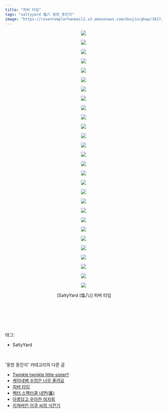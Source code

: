 ```yaml
---
title: "피버 타임"
tags: "saltyyard 塩八 동방_동인지"
image: "https://rosentemplerhanmail2.s3.amazonaws.com/doujin/ghap/3617/001.jpg"
---
```

<div class="article">
<p style="text-align: center; clear: none; float: none;"><img src="{{ site.imgserver12 }}/ghap/3617/001.jpg"/></p>
<p style="text-align: center; clear: none; float: none;"><img src="{{ site.imgserver12 }}/ghap/3617/002.jpg"/></p>
<p style="text-align: center; clear: none; float: none;"><img src="{{ site.imgserver12 }}/ghap/3617/003.jpg"/></p>
<p style="text-align: center; clear: none; float: none;"><img src="{{ site.imgserver12 }}/ghap/3617/004.jpg"/></p>
<p style="text-align: center; clear: none; float: none;"><img src="{{ site.imgserver12 }}/ghap/3617/005.jpg"/></p>
<p style="text-align: center; clear: none; float: none;"><img src="{{ site.imgserver12 }}/ghap/3617/006.jpg"/></p>
<p style="text-align: center; clear: none; float: none;"><img src="{{ site.imgserver12 }}/ghap/3617/007.jpg"/></p>
<p style="text-align: center; clear: none; float: none;"><img src="{{ site.imgserver12 }}/ghap/3617/008.jpg"/></p>
<p style="text-align: center; clear: none; float: none;"><img src="{{ site.imgserver12 }}/ghap/3617/009.jpg"/></p>
<p style="text-align: center; clear: none; float: none;"><img src="{{ site.imgserver12 }}/ghap/3617/010.jpg"/></p>
<p style="text-align: center; clear: none; float: none;"><img src="{{ site.imgserver12 }}/ghap/3617/011.jpg"/></p>
<p style="text-align: center; clear: none; float: none;"><img src="{{ site.imgserver12 }}/ghap/3617/012.jpg"/></p>
<p style="text-align: center; clear: none; float: none;"><img src="{{ site.imgserver12 }}/ghap/3617/013.jpg"/></p>
<p style="text-align: center; clear: none; float: none;"><img src="{{ site.imgserver12 }}/ghap/3617/014.jpg"/></p>
<p style="text-align: center; clear: none; float: none;"><img src="{{ site.imgserver12 }}/ghap/3617/015.jpg"/></p>
<p style="text-align: center; clear: none; float: none;"><img src="{{ site.imgserver12 }}/ghap/3617/016.jpg"/></p>
<p style="text-align: center; clear: none; float: none;"><img src="{{ site.imgserver12 }}/ghap/3617/017.jpg"/></p>
<p style="text-align: center; clear: none; float: none;"><img src="{{ site.imgserver12 }}/ghap/3617/018.jpg"/></p>
<p style="text-align: center; clear: none; float: none;"><img src="{{ site.imgserver12 }}/ghap/3617/019.jpg"/></p>
<p style="text-align: center; clear: none; float: none;"><img src="{{ site.imgserver12 }}/ghap/3617/020.jpg"/></p>
<p style="text-align: center; clear: none; float: none;"><img src="{{ site.imgserver12 }}/ghap/3617/021.jpg"/></p>
<p style="text-align: center; clear: none; float: none;"><img src="{{ site.imgserver12 }}/ghap/3617/022.jpg"/></p>
<p style="text-align: center; clear: none; float: none;"><img src="{{ site.imgserver12 }}/ghap/3617/023.jpg"/></p>
<p style="text-align: center; clear: none; float: none;"><img src="{{ site.imgserver12 }}/ghap/3617/024.jpg"/></p>
<p style="text-align: center; clear: none; float: none;"><img src="{{ site.imgserver12 }}/ghap/3617/025.jpg"/></p>
<p style="text-align: center; clear: none; float: none;"><img src="{{ site.imgserver12 }}/ghap/3617/026.jpg"/></p>
<p style="text-align: center; clear: none; float: none;"><img src="{{ site.imgserver12 }}/ghap/3617/027.jpg"/></p>
<p style="text-align: center; clear: none; float: none;"><img src="{{ site.imgserver12 }}/ghap/3617/028.jpg"/></p>
<p style="text-align: center; clear: none; float: none;"> [SaltyYard (塩八)] 피버 타임</p>
<p style="text-align: center; clear: none; float: none;"><br/></p>
<p><br/></p>
</div><br/>
<div class="tagTrail">
<p>태그: </p>
<ul>
<li>SaltyYard</li>
</ul>
</div><br/>
<div class="another">
<p>'동방 동인지' 카테고리의 다른 글</p>
<ul>
<li><a href="/ghap_3619">Twinkle twinkle little sister!!</a></li>
<li><a href="/ghap_3618">케이네쌤 수업은 너무 졸려요</a></li>
<li><a href="/ghap_3617">피버 타임</a></li>
<li><a href="/ghap_3615">벡터 스펙터클 내면(裏)</a></li>
<li><a href="/ghap_3614">아름답고 우아한 여자회</a></li>
<li><a href="/ghap_3613">지쳐버린 이쿠 씨의 식전기</a></li>
</ul>
</div><br/>
<div class="cb_module cb_fluid">
<div class="cb_wrt cb_profile">
</div><!-- commentList close -->
</div><br/>
